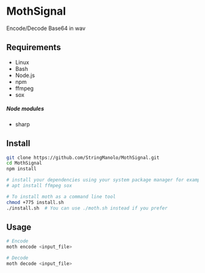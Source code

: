 # MothSignal

Encode/Decode Base64 in wav

## Requirements
- Linux
- Bash
- Node.js
- npm
- ffmpeg
- sox

##### Node modules
- sharp


## Install

```bash
git clone https://github.com/StringManolo/MothSignal.git
cd MothSignal
npm install

# install your dependencies using your system package manager for example:
# apt install ffmpeg sox

# To install moth as a command line tool
chmod +775 install.sh
./install.sh  # You can use ./moth.sh instead if you prefer

```

## Usage
```bash
# Encode
moth encode <input_file> 

# Decode
moth decode <input_file>
```
